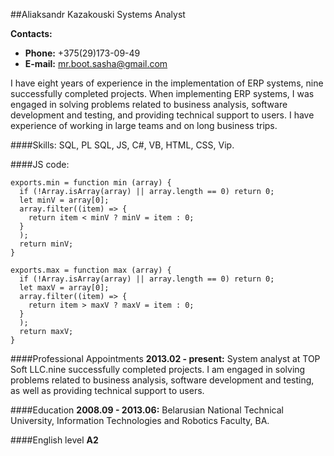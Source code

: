 ##Aliaksandr Kazakouski
Systems Analyst

**Contacts:**

- **Phone:** +375(29)173-09-49
- **E-mail:** mr.boot.sasha@gmail.com

I have eight years of experience in the implementation of ERP systems, nine successfully completed projects. When implementing ERP systems, I was engaged in solving problems related to business analysis, software development and testing, and providing technical support to users. I have experience of working in large teams and on long business trips.

####Skills:
SQL, PL SQL, JS, C#, VB, HTML, CSS, Vip.

####JS code:

```
exports.min = function min (array) {
  if (!Array.isArray(array) || array.length == 0) return 0;
  let minV = array[0];
  array.filter((item) => {
    return item < minV ? minV = item : 0;
  }
  );
  return minV;
}

exports.max = function max (array) {
  if (!Array.isArray(array) || array.length == 0) return 0;
  let maxV = array[0];
  array.filter((item) => {
    return item > maxV ? maxV = item : 0;
  }
  );
  return maxV;
}
```

####Professional Appointments
**2013.02 - present:** System analyst at TOP Soft LLC.nine successfully completed projects.
I am engaged in solving problems related to business analysis,
software development and testing, as well as providing technical support to users.

####Education
**2008.09 - 2013.06:**
Belarusian National Technical University, Information Technologies and Robotics Faculty, BA.

####English level
**A2**
